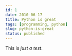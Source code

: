 ```yaml
---
id: 1
date: 2010-06-17
title: Python is great
tags: [programming, python]
slug: python-is-great
status: published
---
```


This is *just a test*.